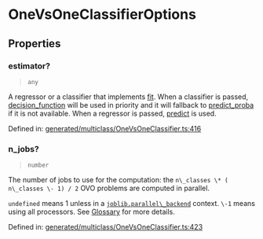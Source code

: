 # OneVsOneClassifierOptions

## Properties

### estimator?

> `any`

A regressor or a classifier that implements [fit](../../glossary.html#term-fit). When a classifier is passed, [decision\_function](../../glossary.html#term-decision_function) will be used in priority and it will fallback to [predict\_proba](../../glossary.html#term-predict_proba) if it is not available. When a regressor is passed, [predict](../../glossary.html#term-predict) is used.

Defined in:  [generated/multiclass/OneVsOneClassifier.ts:416](https://github.com/transitive-bullshit/scikit-learn-ts/blob/92ab806/packages/sklearn/src/generated/multiclass/OneVsOneClassifier.ts#L416)

### n\_jobs?

> `number`

The number of jobs to use for the computation: the `n\_classes \* ( n\_classes \- 1) / 2` OVO problems are computed in parallel.

`undefined` means 1 unless in a [`joblib.parallel\_backend`](https://joblib.readthedocs.io/en/latest/parallel.html#joblib.parallel_backend "(in joblib v1.3.0.dev0)") context. `\-1` means using all processors. See [Glossary](../../glossary.html#term-n_jobs) for more details.

Defined in:  [generated/multiclass/OneVsOneClassifier.ts:423](https://github.com/transitive-bullshit/scikit-learn-ts/blob/92ab806/packages/sklearn/src/generated/multiclass/OneVsOneClassifier.ts#L423)
